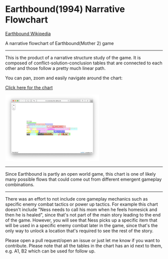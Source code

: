# Earthbound(1994) Narrative Flowchart
[Earthbound Wikipedia](https://en.wikipedia.org/wiki/EarthBound)

A narrative flowchart of Earthbound(Mother 2) game

****
This is the product of a narrative structure study of the game. It is composed of conflict-solution-conclusion tables that are connected to each other and those follow a pretty much linear path.

You can pan, zoom and easily navigate around the chart:

[Click here for the chart](https://cocoatoucher.github.io/earthbound-narrative/)

<a href="https://cocoatoucher.github.io/earthbound-narrative/" target="_blank">
<img src="map-thumb.png" alt="Narrative Map" width="300"/>
</a>

****
Since Earthbound is partly an open world game, this chart is one of likely many possible flows that could come out from different emergent gameplay combinations.
****
There was an effort to not include core gameplay mechanics such as specific enemy combat tactics or power up tactics. For example this chart doesn't include "Ness needs to call his mom when he feels homesick and then he is healed", since that's not part of the main story leading to the end of the game. However, you will see that Ness picks up a specific item that will be used in a specific enemy combat later in the game, since that's the only way to unlock a location that's required to see the rest of the story.

> 
Please open a pull request/open an issue or just let me know if you want to contribute. Please note that all the tables in the chart has an id next to them, e.g. A1, B2 which can be used for follow up.
